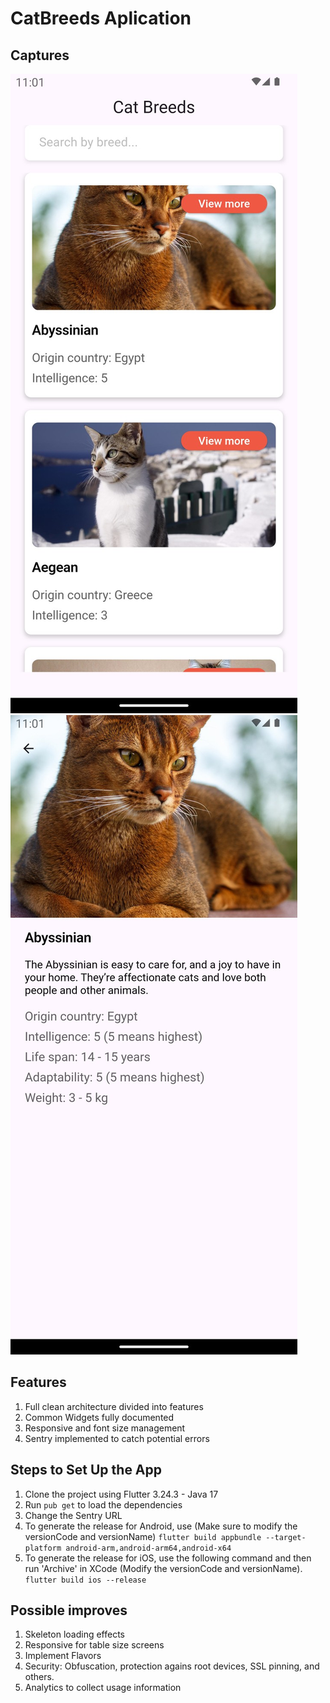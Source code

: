 # CatBreeds Aplication

## Captures

![](https://github.com/DarienRomero/CatBreeds/blob/master/.github/art/list.jpg?raw=true)
![](https://github.com/DarienRomero/CatBreeds/blob/master/.github/art/detail.jpg?raw=true)


## Features

<ol>
  <li>Full clean architecture divided into features</li>
  <li>Common Widgets fully documented</li>
  <li>Responsive and font size management</li>
  <li>Sentry implemented to catch potential errors</li>
</ol>

## Steps to Set Up the App
1. Clone the project using Flutter 3.24.3 - Java 17
2. Run ```pub get``` to load the dependencies
3. Change the Sentry URL
4. To generate the release for Android, use (Make sure to modify the versionCode and versionName)
```flutter build appbundle --target-platform android-arm,android-arm64,android-x64```
5. To generate the release for iOS, use the following command and then run 'Archive' in XCode (Modify the versionCode and versionName).
```flutter build ios --release```


## Possible improves
1. Skeleton loading effects
2. Responsive for table size screens
3. Implement Flavors
4. Security: Obfuscation, protection agains root devices, SSL pinning, and others.
5. Analytics to collect usage information

